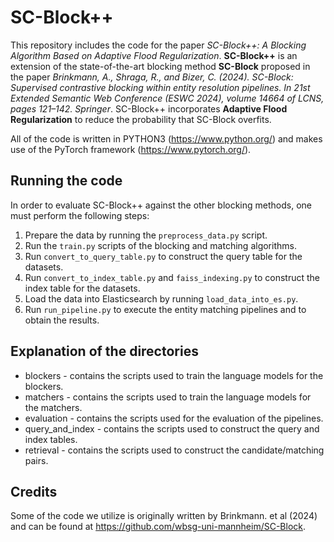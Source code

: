 # SC-Block++ #

This repository includes the code for the paper _SC-Block++: A Blocking Algorithm Based on Adaptive Flood Regularization_. **SC-Block++** is an extension of the state-of-the-art blocking method **SC-Block** proposed in the paper _Brinkmann, A., Shraga, R., and Bizer, C. (2024). SC-Block: Supervised contrastive blocking within entity resolution pipelines. In 21st Extended Semantic Web Conference (ESWC 2024), volume 14664 of LCNS, pages 121–142. Springer_. SC-Block++ incorporates **Adaptive Flood Regularization** to reduce the probability that SC-Block overfits. 

All of the code is written in PYTHON3 (https://www.python.org/) and makes use of the PyTorch framework (https://www.pytorch.org/).

## Running the code ##
In order to evaluate SC-Block++ against the other blocking methods, one must perform the following steps:
1. Prepare the data by running the `preprocess_data.py` script.
2. Run the `train.py` scripts of the blocking and matching algorithms.
3. Run `convert_to_query_table.py` to construct the query table for the datasets.
4. Run `convert_to_index_table.py` and `faiss_indexing.py` to construct the index table for the datasets.
5. Load the data into Elasticsearch by running `load_data_into_es.py`.
6. Run `run_pipeline.py` to execute the entity matching pipelines and to obtain the results.

## Explanation of the directories ##
* blockers - contains the scripts used to train the language models for the blockers.
* matchers - contains the scripts used to train the language models for the matchers.
* evaluation - contains the scripts used for the evaluation of the pipelines.
* query_and_index - contains the scripts used to construct the query and index tables.
* retrieval - contains the scripts used to construct the candidate/matching pairs.

## Credits ##
Some of the code we utilize is originally written by Brinkmann. et al (2024) and can be found at https://github.com/wbsg-uni-mannheim/SC-Block.

